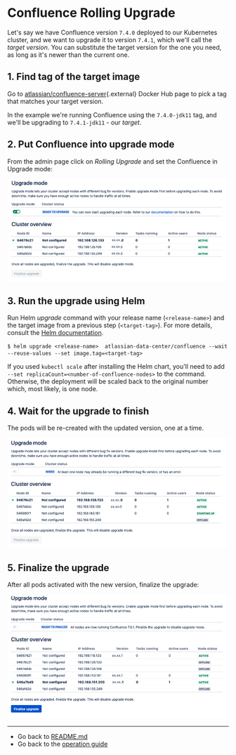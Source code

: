 # Confluence Rolling Upgrade
Let's say we have Confluence version `7.4.0` deployed to our Kubernetes cluster, and we want to upgrade it to version
`7.4.1`, which we'll call the *target version*. You can substitute the target version for the one you need, as long as
it's newer than the current one.

## 1. Find tag of the target image

Go to [atlassian/confluence-server](https://hub.docker.com/r/atlassian/confluence-server/tags){.external}
Docker Hub page to pick a tag that matches your target version.

In the example we're running Confluence using the `7.4.0-jdk11` tag, and we'll be upgrading to `7.4.1-jdk11` - our *target*.

## 2. Put Confluence into upgrade mode

From the admin page click on *Rolling Upgrade* and set the Confluence in Upgrade mode:

  ![upgrade-mode](../../images/confluence-upgrade-1.png)

## 3. Run the upgrade using Helm

Run Helm *upgrade* command with your release name (`<release-name>`) and the target image from a previous step
(`<target-tag>`). For more details, consult the [Helm documentation](https://helm.sh/docs/).

 ```shell
 $ helm upgrade <release-name>  atlassian-data-center/confluence --wait --reuse-values --set image.tag=<target-tag>
 ```

If you used `kubectl scale` after installing the Helm chart, you'll need to add `--set
replicaCount=<number-of-confluence-nodes>` to the command. Otherwise, the deployment will be scaled back to the original
number which, most likely, is one node.

## 4. Wait for the upgrade to finish
The pods will be re-created with the updated version, one at a time.

![upgrade-mode](../../images/confluence-upgrade-2.png)

## 5. Finalize the upgrade
After all pods activated with the new version, finalize the upgrade:

![upgrade-mode](../../images/confluence-upgrade-3.png)

***
* Go back to [README.md](/)
* Go back to the [operation guide](../OPERATION.md)
